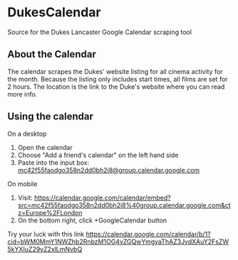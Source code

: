 # DukesCalendar
Source for the Dukes Lancaster Google Calendar scraping tool

## About the Calendar
The calendar scrapes the Dukes' website listing for all cinema activity for the month.
Because the listing only includes start times, all films are set for 2 hours.
The location is the link to the Duke's website where you can read more info.

## Using the calendar
On a desktop
1. Open the calendar
2. Choose "Add a friend's calendar" on the left hand side
3. Paste into the input box: mc42f55faodgo358n2dd0bh2i8@group.calendar.google.com

On mobile
1. Visit: https://calendar.google.com/calendar/embed?src=mc42f55faodgo358n2dd0bh2i8%40group.calendar.google.com&ctz=Europe%2FLondon
2. On the bottom right, click +GoogleCalendar button

Try your luck with this link
https://calendar.google.com/calendar/b/1?cid=bWM0MmY1NWZhb2RnbzM1OG4yZGQwYmgyaThAZ3JvdXAuY2FsZW5kYXIuZ29vZ2xlLmNvbQ
